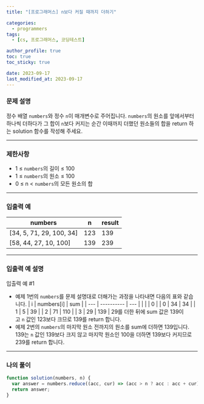 ```yaml
---
title: "[프로그래머스] n보다 커질 때까지 더하기"

categories:
  - programmers
tags:
  - [cs, 프로그래머스, 코딩테스트]

author_profile: true
toc: true
toc_sticky: true

date: 2023-09-17
last_modified_at: 2023-09-17
---
```


### 문제 설명

정수 배열 `numbers`와 정수 `n`이 매개변수로 주어집니다. `numbers`의 원소를 앞에서부터 하나씩 더하다가 그 합이 `n`보다 커지는 순간 이때까지 더했던 원소들의 합을 return 하는 solution 함수를 작성해 주세요.

---

### 제한사항

- 1 ≤ `numbers`의 길이 ≤ 100
- 1 ≤ `numbers`의 원소 ≤ 100
- 0 ≤ n < `numbers`의 모든 원소의 합

---

### 입출력 예

| numbers                  | n   | result |
| ------------------------ | --- | ------ |
| [34, 5, 71, 29, 100, 34] | 123 | 139    |
| [58, 44, 27, 10, 100]    | 139 | 239    |

---

### 입출력 예 설명

입출력 예 #1

- 예제 1번의 `numbers`를 문제 설명대로 더해가는 과정을 나타내면 다음의 표와 같습니다.
  | i | numbers[i] | sum |
  | --- | ---------- | --- |
  | | | 0 |
  | 0 | 34 | 34 |
  | 1 | 5 | 39 |
  | 2 | 71 | 110 |
  | 3 | 29 | 139 |
  29를 더한 뒤에 sum 값은 139이고 `n` 값인 123보다 크므로 139를 return 합니다.
- 예제 2번의 `numbers`의 마지막 원소 전까지의 원소를 sum에 더하면 139입니다. 139는 `n` 값인 139보다 크지 않고 마지막 원소인 100을 더하면 139보다 커지므로 239를 return 합니다.

---

### 나의 풀이

```jsx
function solution(numbers, n) {
  var answer = numbers.reduce((acc, cur) => (acc > n ? acc : acc + cur), 0);
  return answer;
}
```
